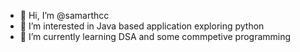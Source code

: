 - 👋 Hi, I’m @samarthcc
- 👀 I’m interested in Java based application exploring python
- 🌱 I’m currently learning DSA and some commpetive programming

<!---
samarthcc/samarthcc is a ✨ special ✨ repository because its `README.md` (this file) appears on your GitHub profile.
You can click the Preview link to take a look at your changes.
--->
